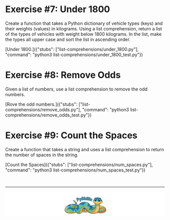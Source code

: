 # Exercise #7: Under 1800

Create a function that takes a Python dictionary of vehicle types (keys) and their weights (values) in kilograms. Using a list comprehension, return a list of the types of vehicles with weight below 1800 kilograms. In the list, make the types all upper case and sort the list in ascending order. 

[Under 1800.]({"stubs": ["list-comprehensions/under_1800.py"], "command": "python3 list-comprehensions/under_1800_test.py"})

# Exercise #8: Remove Odds

Given a list of numbers, use a list comprehension to remove the odd numbers.

[Rove the odd numbers.]({"stubs": ["list-comprehensions/remove_odds.py"], "command": "python3 list-comprehensions/remove_odds_test.py"})

# Exercise #9: Count the Spaces

Create a function that takes a string and uses a list comprehension to return the number of spaces in the string.

[Count the Spaces]({"stubs": ["list-comprehensions/num_spaces.py"], "command": "python3 list-comprehensions/num_spaces_test.py"})

<BR>

************

[![PySkillz Home](../graphics/PySkillzFooter.png)](https://www.codingame.com/profile/2df7157da821f39bbf6b36efae1568142907334/playgrounds)
